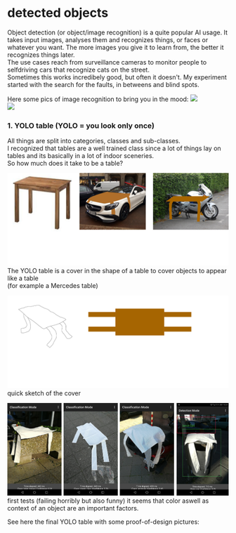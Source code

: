 # detected objects

Object detection (or object/image recognition) is a quite popular AI usage. It takes input images, analyses them and recognizes things, or faces or whatever you want. The more images you give it to learn from, the better it recognizes things later.  
The use cases reach from surveillance cameras to monitor people to selfdriving cars that recognize cats on the street.  
Sometimes this works incredibely good, but often it doesn't. My experiment started with the search for the faults, in betweens and blind spots.

Here some pics of image recognition to bring you in the mood:
![](https://pyimagesearch.com/wp-content/uploads/2018/11/yolo_dl4cv.jpg)  
![](https://pjreddie.com/media/image/Screen_Shot_2016-09-07_at_10.56.09_PM.png)


### 1. YOLO table (YOLO = you look only once)
All things are split into categories, classes and sub-classes.  
I recognized that tables are a well trained class since a lot of things lay on tables and its basically in a lot of indoor sceneries.  
So how much does it take to be a table?

![a](../img/table-1.jpg)  
The YOLO table is a cover in the shape of a table to cover objects to appear like a table  
(for example a Mercedes table)  

![b](../img/table-2.jpg)  
quick sketch of the cover

![c](../img/table-3.jpg)
first tests (failing horribly but also funny)
it seems that color aswell as context of an object are an important factors.

See here the final YOLO table with some proof-of-design pictures:
